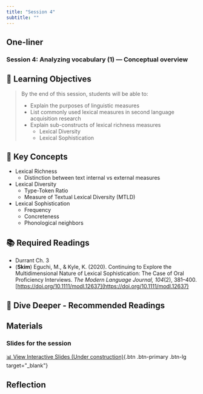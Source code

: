```yaml
---
title: "Session 4"
subtitle: ""
---
```


## One-liner

### Session 4: Analyzing vocabulary (1) — Conceptual overview

## 🎯 Learning Objectives

> By the end of this session, students will be able to:
> 
> - Explain the purposes of linguistic measures 
> - List commonly used lexical measures in second language acquisition research
> - Explain sub-constructs of lexical richness measures
>    - Lexical Diversity
>    - Lexical Sophistication


## 🔑 Key Concepts

- Lexical Richness
    - Distinction between text internal vs external measures
- Lexical Diversity
    - Type-Token Ratio
    - Measure of Textual Lexical Diversity (MTLD)
- Lexical Sophistication
    - Frequency
    - Concreteness
    - Phonological neighbors

## 📚 Required Readings

- Durrant Ch. 3
- (**Skim**) Eguchi, M., & Kyle, K. (2020). Continuing to Explore the Multidimensional Nature of Lexical Sophistication: The Case of Oral Proficiency Interviews. _The Modern Language Journal, 104_(2), 381–400. [https://doi.org/10.1111/modl.12637](https://doi.org/10.1111/modl.12637)

## 🌊 Dive Deeper - Recommended Readings


## Materials

### Slides for the session

<div class="d-flex gap-2 mb-3">
  
[📊 View Interactive Slides (Under construction)](../../slides/session-4.html){.btn .btn-primary .btn-lg target="_blank"} 

</div> 


## Reflection


<!-- 
<iframe src="session1-intro/slides/slides.html" width="100%" height="600px" frameborder="0"></iframe>

[View slides in fullscreen](session1-intro/slides/slides.html){target="_blank"} -->

